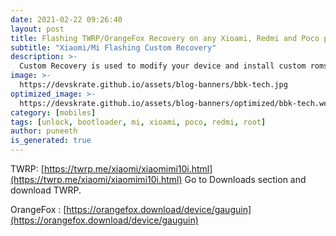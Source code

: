 ```yaml
---
date: 2021-02-22 09:26:40
layout: post
title: Flashing TWRP/OrangeFox Recovery on any Xioami, Redmi and Poco phones.
subtitle: "Xiaomi/Mi Flashing Custom Recovery"
description: >-
  Custom Recovery is used to modify your device and install custom roms or root your device.
image: >-
  https://devskrate.github.io/assets/blog-banners/bbk-tech.jpg
optimized_image: >-
  https://devskrate.github.io/assets/blog-banners/optimized/bbk-tech.webp
category: [mobiles]
tags: [unlock, bootloader, mi, xioami, poco, redmi, root]
author: puneeth
is_generated: true
---
```


TWRP: [https://twrp.me/xiaomi/xiaomimi10i.html](https://twrp.me/xiaomi/xiaomimi10i.html)
Go to Downloads section and download TWRP.

OrangeFox : [https://orangefox.download/device/gauguin](https://orangefox.download/device/gauguin)

